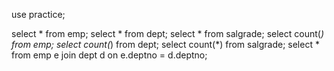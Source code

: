 use practice;

select * from emp;
select * from dept;
select * from salgrade;
select count(*) from emp;
select count(*) from dept;
select count(*) from salgrade;
select * from emp e join dept d on e.deptno = d.deptno;
